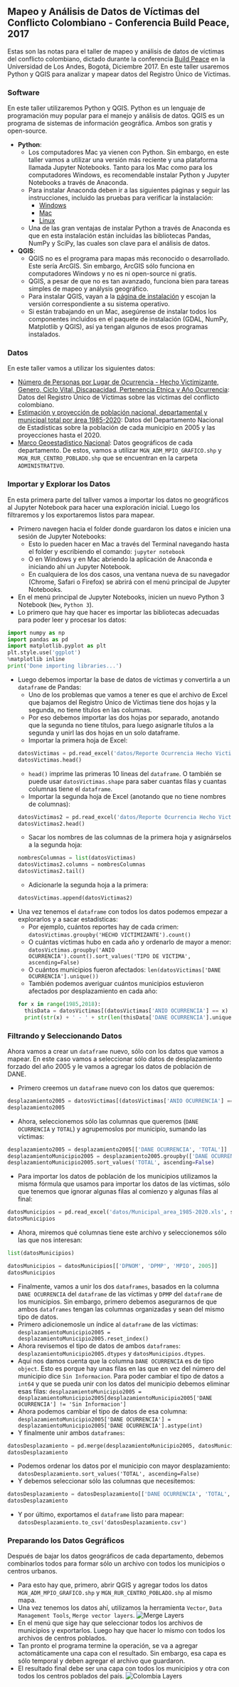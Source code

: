 ## Mapeo y Análisis de Datos de Víctimas del Conflicto Colombiano - Conferencia Build Peace, 2017

Estas son las notas para el taller de mapeo y análisis de datos de víctimas del conflicto colombiano, dictado durante la conferencia [Build Peace](http://howtobuildpeace.org/) en la Universidad de Los Andes, Bogotá, Diciembre 2017. En este taller usaremos Python y QGIS para analizar y mapear datos del Registro Único de Víctimas.

### Software
En este taller utilizaremos Python y QGIS. Python es un lenguaje de programación muy popular para el manejo y análisis de datos. QGIS es un programa de sistemas de información geográfica. Ambos son gratis y open-source.
* **Python**:
  * Los computadores Mac ya vienen con Python. Sin embargo, en este taller vamos a utilizar una versión más reciente y una plataforma llamada Jupyter Notebooks. Tanto para los Mac como para los computadores Windows, es recomendable instalar Python y Jupyter Notebooks a través de Anaconda.
  * Para instalar Anaconda deben ir a las siguientes páginas y seguir las instrucciones, incluido las pruebas para verificar la instalación:
    * [Windows](https://conda.io/docs/user-guide/install/windows.html)
    * [Mac](https://conda.io/docs/user-guide/install/macos.html)
    * [Linux](https://conda.io/docs/user-guide/install/linux.html)
  * Una de las gran ventajas de instalar Python a través de Anaconda es que en esta instalación están incluidas las bibliotecas Pandas, NumPy y SciPy, las cuales son clave para el análisis de datos.
* **QGIS**:
  * QGIS no es el programa para mapas más reconocido o desarrollado. Este sería ArcGIS. Sin embargo, ArcGIS sólo funciona en computadores Windows y no es ni open-source ni gratis.
  * QGIS, a pesar de que no es tan avanzado, funciona bien para tareas simples de mapeo y análysis geográfico.
  * Para instalar QGIS, vayan a la [página de instalación](http://download.qgis.org/en/site/forusers/download.html) y escojan la versión correspondiente a su sistema operativo.
  * Si están trabajando en un Mac, asegúrense de instalar todos los componentes incluidos en el paquete de instalación (GDAL, NumPy, Matplotlib y QGIS), así ya tengan algunos de esos programas instalados.

### Datos
En este taller vamos a utilizar los siguientes datos:
* [Número de Personas por Lugar de Ocurrencia - Hecho Victimizante, Genero, Ciclo Vital, Discapacidad, Pertenencia Etnica y Año Ocurrencia](https://rni.unidadvictimas.gov.co/RUV): Datos del Registro Único de Víctimas sobre las víctimas del conflicto colombiano.
* [Estimación y proyección de población nacional, departamental y municipal total por área 1985-2020](http://www.dane.gov.co/index.php/estadisticas-por-tema/demografia-y-poblacion/proyecciones-de-poblacion): Datos del Departamento Nacional de Estadísticas sobre la población de cada municipio en 2005 y las proyecciones hasta el 2020.
* [Marco Geoestadístico Nacional](https://geoportal.dane.gov.co/v2/?page=elementoDescargaMGN): Datos geográficos de cada departamento. De estos, vamos a utilizar `MGN_ADM_MPIO_GRAFICO.shp` y `MGN_RUR_CENTRO_POBLADO.shp` que se encuentran en la carpeta `ADMINISTRATIVO`.

### Importar y Explorar los Datos
En esta primera parte del tallver vamos a importar los datos no geográficos al Jupyter Notebook para hacer una exploración inicial. Luego los filtraremos y los exportaremos listos para mapear.
* Primero navegen hacia el folder donde guardaron los datos e inicien una sesión de Jupyter Notebooks:
  * Esto lo pueden hacer en Mac a través del Terminal navegando hasta el folder y escribiendo el comando: `jupyter notebook`
  * O en Windows y en Mac abriendo la aplicación de Anaconda e iniciando ahí un Jupyter Notebook.
  * En cualquiera de los dos casos, una ventana nueva de su navegador (Chrome, Safari o Firefox) se abrirá con el menú principal de Jupyter Notebooks.
* En el menú principal de Jupyter Notebooks, inicien un nuevo Python 3 Notebook (`New`, `Python 3`).
* Lo primero que hay que hacer es importar las bibliotecas adecuadas para poder leer y procesar los datos:
```python
import numpy as np
import pandas as pd
import matplotlib.pyplot as plt
plt.style.use('ggplot')
%matplotlib inline
print('Done importing libraries...')
```
* Luego debemos importar la base de datos de víctimas y convertirla a un `dataframe` de Pandas:
  * Uno de los problemas que vamos a tener es que el archivo de Excel que bajamos del Registro Único de Víctimas tiene dos hojas y la segunda, no tiene títulos en las columnas.
  * Por eso debemos importar las dos hojas por separado, anotando que la segunda no tiene títulos, para luego asignarle títulos a la segunda y unirl las dos hojas en un solo dataframe.
  * Importar la primera hoja de Excel:
  ```python
  datosVictimas = pd.read_excel('datos/Reporte Ocurrencia Hecho Victimizante.xlsx', sheet_name='Exportar Hoja de Trabajo')
  datosVictimas.head()
  ```
  * `head()` imprime las primeras 10 lineas del `dataframe`. O también se puede usar `datosVictimas.shape` para saber cuantas filas y cuantas columnas tiene el `dataframe`.
  * Importar la segunda hoja de Excel (anotando que no tiene nombres de columnas):
  ```python
  datosVictimas2 = pd.read_excel('datos/Reporte Ocurrencia Hecho Victimizante.xlsx', sheetname='Sheet1', header=None)
  datosVictimas2.head()
  ```
  * Sacar los nombres de las columnas de la primera hoja y asignárselos a la segunda hoja:
  ```python
  nombresColumnas = list(datosVictimas)
  datosVictimas2.columns = nombresColumnas
  datosVictimas2.tail()
  ```
  * Adicionarle la segunda hoja a la primera:
  ```python
  datosVictimas.append(datosVictimas2)
  ```
* Una vez tenemos el `dataframe` con todos los datos podemos empezar a explorarlos y a sacar estadísticas:
  * Por ejemplo, cuántos reportes hay de cada crimen: `datosVictimas.groupby('HECHO VICTIMIZANTE').count()`
  * O cuántas víctimas hubo en cada año y ordenarlo de mayor a menor: `datosVictimas.groupby('ANIO OCURRENCIA').count().sort_values('TIPO DE VICTIMA', ascending=False)`
  * O cuántos municipios fueron afectados: `len(datosVictimas['DANE OCURRENCIA'].unique())`
  * También podemos averiguar cuántos municipios estuvieron afectados por desplazamiento en cada año:
  ```python
  for x in range(1985,2018):
    thisData = datosVictimas[(datosVictimas['ANIO OCURRENCIA'] == x) & (datosVictimas['HECHO VICTIMIZANTE'] == 'Desplazamiento')]
    print(str(x) + ' - ' + str(len(thisData['DANE OCURRENCIA'].unique())))
  ```

### Filtrando y Seleccionando Datos
Ahora vamos a crear un `dataframe` nuevo, sólo con los datos que vamos a mapear. En este caso vamos a seleccionar sólo datos de desplazamiento forzado del año 2005 y le vamos a agregar los datos de población de DANE.
* Primero creemos un `dataframe` nuevo con los datos que queremos:
```python
desplazamiento2005 = datosVictimas[(datosVictimas['ANIO OCURRENCIA'] == 2002) & (datosVictimas['HECHO VICTIMIZANTE'] == 'Desplazamiento')]
desplazamiento2005
```
* Ahora, seleccionemos sólo las columnas que queremos (`DANE OCURRENCIA` y `TOTAL`) y agrupemoslos por municipio, sumando las víctimas:
```python
desplazamiento2005 = desplazamiento2005[['DANE OCURRENCIA', 'TOTAL']]
desplazamientoMunicipio2005 = desplazamiento2005.groupby(['DANE OCURRENCIA']).sum()
desplazamientoMunicipio2005.sort_values('TOTAL', ascending=False)
```
* Para importar los datos de población de los municipios utilizamos la misma fórmula que usamos para importar los datos de las víctimas, sólo que tenemos que ignorar algunas filas al comienzo y algunas filas al final:
```python
datosMunicipios = pd.read_excel('datos/Municipal_area_1985-2020.xls', sheetname='Mpios', skiprows=9, skip_footer=14)
datosMunicipios
```
* Ahora, miremos qué columnas tiene este archivo y seleccionemos sólo las que nos interesan:
```python
list(datosMunicipios)
```
```python
datosMunicipios = datosMunicipios[['DPNOM', 'DPMP', 'MPIO', 2005]]
datosMunicipios
```
* Finalmente, vamos a unir los dos `dataframes`, basados en la columna `DANE OCURRENCIA` del `dataframe` de las víctimas y `DPMP` del `dataframe` de los municipios. Sin embargo, primero debemos asegurarnos de que ambos `dataframes` tengan las columnas organizadas y sean del mismo tipo de datos.
* Primero adicionemosle un índice al `dataframe` de las víctimas: `desplazamientoMunicipio2005 = desplazamientoMunicipio2005.reset_index()`
* Ahora revisemos el tipo de datos de ambos `dataframes`: `desplazamientoMunicipio2005.dtypes` y `datosMunicipios.dtypes`.
* Aquí nos damos cuenta que la columna `DANE OCURRENCIA` es de tipo `object`. Esto es porque hay unas filas en las que en vez del número del municipio dice `Sin Informacion`. Para poder cambiar el tipo de datos a `int64` y que se pueda unir con los datos del municipio debemos eliminar esas filas: `desplazamientoMunicipio2005 = desplazamientoMunicipio2005[desplazamientoMunicipio2005['DANE OCURRENCIA'] != 'Sin Informacion']`
* Ahora podemos cambiar el tipo de datos de esa columna: `desplazamientoMunicipio2005['DANE OCURRENCIA'] = desplazamientoMunicipio2005['DANE OCURRENCIA'].astype(int)`
* Y finalmente unir ambos `dataframes`:
```python
datosDesplazamiento = pd.merge(desplazamientoMunicipio2005, datosMunicipios, left_on='DANE OCURRENCIA', right_on='DPMP')
datosDesplazamiento
```
* Podemos ordenar los datos por el municipio con mayor desplazamiento: `datosDesplazamiento.sort_values('TOTAL', ascending=False)`
* Y debemos seleccionar sólo las columnas que necesitemos:
```python
datosDesplazamiento = datosDesplazamiento[['DANE OCURRENCIA', 'TOTAL', 'DPNOM', 'MPIO', 2005]]
datosDesplazamiento
```
* Y por último, exportamos el `dataframe` listo para mapear: `datosDesplazamiento.to_csv('datosDesplazamiento.csv')`

### Preparando los Datos Gegráficos
Después de bajar los datos geográficos de cada departamento, debemos combinarlos todos para formar sólo un archivo con todos los municipios o centros urbanos.
* Para esto hay que, primero, abrir QGIS y agregar todos los datos `MGN_ADM_MPIO_GRAFICO.shp` y `MGN_RUR_CENTRO_POBLADO.shp` al mismo mapa.
* Una vez tenemos los datos ahí, utilizamos la herramienta `Vector`, `Data Management Tools`, `Merge vector layers`.
![Merge Layers](https://github.com/juanfrans-courses/BuildPeaceWorkshop/blob/master/imgs/01_MergeVectorLayers.png)
* En el menú que sige hay que seleccionar todos los archivos de municipios y exportarlos. Luego hay que hacer lo mismo con todos los archivos de centros poblados.
* Tan pronto el programa termine la operación, se va a agregar actomáticamente una capa con el resultado. Sin embargo, esa capa es sólo temporal y deben agregar el archivo que guardaron.
* El resultado final debe ser una capa con todos los municipios y otra con todos los centros poblados del país.
![Colombia Layers](https://github.com/juanfrans-courses/BuildPeaceWorkshop/blob/master/imgs/02_ColombiaLayers.png)
